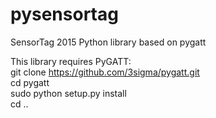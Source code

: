 # pysensortag
SensorTag 2015 Python library based on pygatt

This library requires PyGATT:  
git clone https://github.com/3sigma/pygatt.git  
cd pygatt  
sudo python setup.py install  
cd ..  
